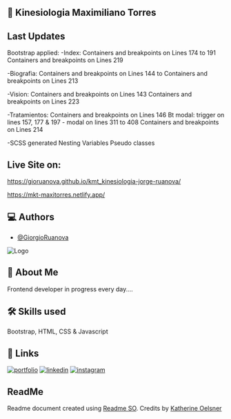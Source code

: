 ## :page_with_curl: Kinesiologia Maximiliano Torres

## Last Updates

Bootstrap applied:
-Index:
Containers and breakpoints on Lines 174 to 191
Containers and breakpoints on Lines 219

-Biografia:
Containers and breakpoints on Lines 144 to
Containers and breakpoints on Lines 213

-Vision:
Containers and breakpoints on Lines 143
Containers and breakpoints on Lines 223

-Tratamientos:
Containers and breakpoints on Lines 146
Bt modal: trigger on lines 157, 177 & 197 - modal on lines 311 to 408
Containers and breakpoints on Lines 214

-SCSS generated
Nesting
Variables
Pseudo classes

## Live Site on:

https://gioruanova.github.io/kmt_kinesiologia-jorge-ruanova/

https://mkt-maxitorres.netlify.app/


## :computer: Authors

- [@GiorgioRuanova](https://www.giorgioruanova.com/)

![Logo](https://www.giorgioruanova.com/meta.png)

## 🚀 About Me

Frontend developer in progress every day....

## 🛠 Skills used

Bootstrap, HTML, CSS & Javascript

## 🔗 Links

[![portfolio](https://img.shields.io/badge/my_portfolio-000?style=for-the-badge&logo=ko-fi&logoColor=white)](https://www.giorgioruanova.com/)
[![linkedin](https://img.shields.io/badge/linkedin-0A66C2?style=for-the-badge&logo=linkedin&logoColor=white)](https://www.linkedin.com/in/ruanovajorge/)
[![instagram](https://img.shields.io/badge/instagram-ff9400?style=for-the-badge&logo=instagram&logoColor=white)](https://www.instagram.com/gioruanova.dev/)

## ReadMe

Readme document created using [Readme SO](https://readme.so/es). Credits by [Katherine Oelsner](https://github.com/octokatherine)
